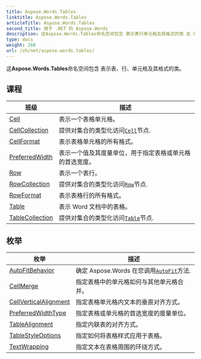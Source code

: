 ```yaml
---
title: Aspose.Words.Tables
linktitle: Aspose.Words.Tables
articleTitle: Aspose.Words.Tables
second_title: 用于 .NET 的 Aspose.Words
description: 这Aspose.Words.Tables命名空间包含 表示表行单元格及其格式的类 在 C#.
type: docs
weight: 260
url: /zh/net/aspose.words.tables/
---
```

这**Aspose.Words.Tables**命名空间包含 表示表、行、单元格及其格式的类。

## 课程

| 班级 | 描述 |
| --- | --- |
| [Cell](./cell/) | 表示一个表格单元格。 |
| [CellCollection](./cellcollection/) | 提供对集合的类型化访问[`Cell`](../aspose.words.tables/cell/)节点. |
| [CellFormat](./cellformat/) | 表示表格单元格的所有格式。 |
| [PreferredWidth](./preferredwidth/) | 表示一个值及其度量单位，用于指定表格或单元格的首选宽度。 |
| [Row](./row/) | 表示一个表行。 |
| [RowCollection](./rowcollection/) | 提供对集合的类型化访问[`Row`](../aspose.words.tables/row/)节点. |
| [RowFormat](./rowformat/) | 表示表格行的所有格式。 |
| [Table](./table/) | 表示 Word 文档中的表格。 |
| [TableCollection](./tablecollection/) | 提供对集合的类型化访问[`Table`](../aspose.words.tables/table/)节点. |
## 枚举

| 枚举 | 描述 |
| --- | --- |
| [AutoFitBehavior](./autofitbehavior/) | 确定 Aspose.Words 在您调用[`AutoFit`](../aspose.words.tables/table/autofit/)方法. |
| [CellMerge](./cellmerge/) | 指定表格中的单元格如何与其他单元格合并。 |
| [CellVerticalAlignment](./cellverticalalignment/) | 指定表格单元格内文本的垂直对齐方式。 |
| [PreferredWidthType](./preferredwidthtype/) | 指定表格或单元格的首选宽度的度量单位。 |
| [TableAlignment](./tablealignment/) | 指定内联表的对齐方式。 |
| [TableStyleOptions](./tablestyleoptions/) | 指定如何将表格样式应用于表格。 |
| [TextWrapping](./textwrapping/) | 指定文本在表格周围的环绕方式。 |
